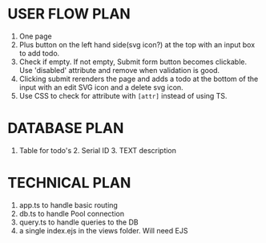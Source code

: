 # USER FLOW PLAN
1. One page
2. Plus button on the left hand side(svg icon?) at the top with an input box to add todo.
3. Check if empty. If not empty, Submit form button becomes clickable. Use 'disabled' attribute and remove when validation is good.
4. Clicking submit rerenders the page and adds a todo at the bottom of the input with an edit SVG icon and a delete svg icon.
5. Use CSS to check for attribute with `[attr]` instead of using TS.

# DATABASE PLAN
1. Table for todo's
   2. Serial ID
   3. TEXT description

# TECHNICAL PLAN
1. app.ts to handle basic routing
2. db.ts to handle Pool connection
3. query.ts to handle queries to the DB
4. a single index.ejs in the views folder. Will need EJS
